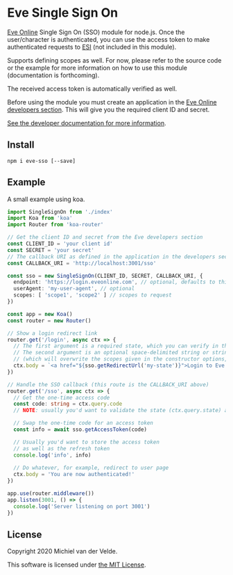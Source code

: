 # Eve Single Sign On

[Eve Online](https://eveonline.com) Single Sign On (SSO) module for node.js.
Once the user/character is authenticated, you can use the access token to make
authenticated requests to [ESI](https://docs.esi.evetech.net/docs/esi_introduction.html)
(not included in this module).

Supports defining scopes as well. For now, please refer to the source code
or the example for more information on how to use this module (documentation
is forthcoming).

The received access token is automatically verified as well.

Before using the module you must create an application in the
[Eve Online developers section](https://developers.eveonline.com/). This will
give you the required client ID and secret.

[See the developer documentation for more information](https://docs.esi.evetech.net/docs/sso/).

## Install

```
npm i eve-sso [--save]
```

## Example

A small example using koa.

```ts
import SingleSignOn from './index'
import Koa from 'koa'
import Router from 'koa-router'

// Get the client ID and secret from the Eve developers section
const CLIENT_ID = 'your client id'
const SECRET = 'your secret'
// The callback URI as defined in the application in the developers section
const CALLBACK_URI = 'http://localhost:3001/sso'

const sso = new SingleSignOn(CLIENT_ID, SECRET, CALLBACK_URI, {
  endpoint: 'https://login.eveonline.com', // optional, defaults to this
  userAgent: 'my-user-agent', // optional
  scopes: [ 'scope1', 'scope2' ] // scopes to request
})

const app = new Koa()
const router = new Router()

// Show a login redirect link
router.get('/login', async ctx => {
  // The first argument is a required state, which you can verify in the callback
  // The second argument is an optional space-delimited string or string array of scopes to request
  // (which will overwrite the scopes given in the constructor options, if any)
  ctx.body = `<a href="${sso.getRedirectUrl('my-state')}">Login to Eve Online</a>`
})

// Handle the SSO callback (this route is the CALLBACK_URI above)
router.get('/sso', async ctx => {
  // Get the one-time access code
  const code: string = ctx.query.code
  // NOTE: usually you'd want to validate the state (ctx.query.state) as well

  // Swap the one-time code for an access token
  const info = await sso.getAccessToken(code)

  // Usually you'd want to store the access token
  // as well as the refresh token
  console.log('info', info)
  
  // Do whatever, for example, redirect to user page
  ctx.body = 'You are now authenticated!'
})

app.use(router.middleware())
app.listen(3001, () => {
  console.log('Server listening on port 3001')
})

```

## License

Copyright 2020 Michiel van der Velde.

This software is licensed under [the MIT License](LICENSE).
